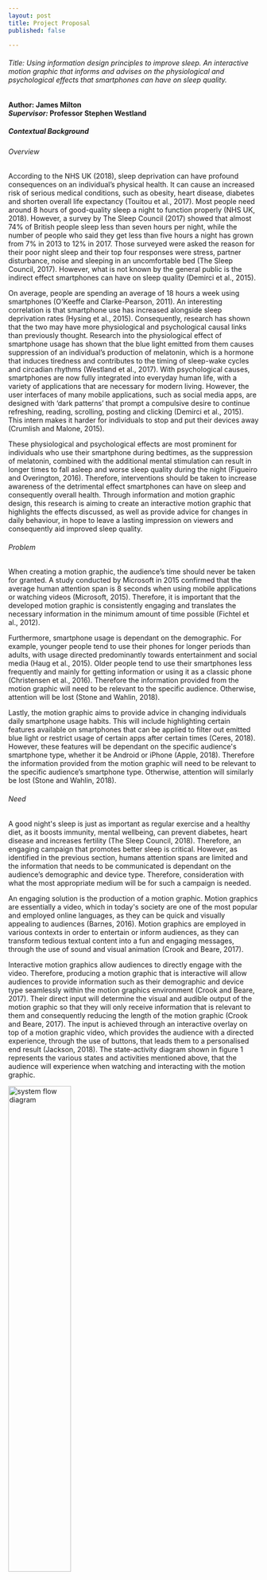 ```yaml
---
layout: post
title: Project Proposal
published: false

---
```

###### Title: Using information design principles to improve sleep. An interactive motion graphic that informs and advises on the physiological and psychological effects that smartphones can have on sleep quality.   
**Author: James Milton**    
***Supervisor:* Professor Stephen Westland**    

##### Contextual Background  

###### Overview

According to the NHS UK (2018), sleep deprivation can have profound consequences on an individual’s physical health. It can cause an increased risk of serious medical conditions, such as obesity, heart disease, diabetes and shorten overall life expectancy (Touitou et al., 2017). Most people need around 8 hours of good-quality sleep a night to function properly (NHS UK, 2018). However, a survey by The Sleep Council (2017) showed that almost 74% of British people sleep less than seven hours per night, while the number of people who said they get less than five hours a night has grown from 7% in 2013 to 12% in 2017. Those surveyed were asked the reason for their poor night sleep and their top four responses were stress, partner disturbance, noise and sleeping in an uncomfortable bed (The Sleep Council, 2017). However, what is not known by the general public is the indirect effect smartphones can have on sleep quality (Demirci et al., 2015). 

On average, people are spending an average of 18 hours a week using smartphones (O'Keeffe and Clarke-Pearson, 2011). An interesting correlation is that smartphone use has increased alongside sleep deprivation rates (Hysing et al., 2015). Consequently, research has shown that the two may have more physiological and psychological causal links than previously thought. Research into the physiological effect of smartphone usage has shown that the blue light emitted from them causes suppression of an individual’s production of melatonin, which is a hormone that induces tiredness and contributes to the timing of sleep-wake cycles and circadian rhythms (Westland et al., 2017). With psychological causes, smartphones are now fully integrated into everyday human life, with a variety of applications that are necessary for modern living. However, the user interfaces of many mobile applications, such as social media apps, are designed with ‘dark patterns’ that prompt a compulsive desire to continue refreshing, reading, scrolling, posting and clicking (Demirci et al., 2015). This intern makes it harder for individuals to stop and put their devices away (Crumlish and Malone, 2015). 

These physiological and psychological effects are most prominent for individuals who use their smartphone during bedtimes, as the suppression of melatonin, combined with the additional mental stimulation can result in longer times to fall asleep and worse sleep quality during the night (Figueiro and Overington, 2016). Therefore, interventions should be taken to increase awareness of the detrimental effect smartphones can have on sleep and consequently overall health. Through information and motion graphic design, this research is aiming to create an interactive motion graphic that highlights the effects discussed, as well as provide advice for changes in daily behaviour, in hope to leave a lasting impression on viewers and consequently aid improved sleep quality.

###### Problem

When creating a motion graphic, the audience’s time should never be taken for granted. A study conducted by Microsoft in 2015 confirmed that the average human attention span is 8 seconds when using mobile applications or watching videos (Microsoft, 2015). Therefore, it is important that the developed motion graphic is consistently engaging and translates the necessary information in the minimum amount of time possible (Fichtel et al., 2012).

Furthermore, smartphone usage is dependant on the demographic. For example, younger people tend to use their phones for longer periods than adults, with usage directed predominantly towards entertainment and social media (Haug et al., 2015). Older people tend to use their smartphones less frequently and mainly for getting information or using it as a classic phone (Christensen et al., 2016). Therefore the information provided from the motion graphic will need to be relevant to the specific audience. Otherwise, attention will be lost (Stone and Wahlin, 2018).

Lastly, the motion graphic aims to provide advice in changing individuals daily smartphone usage habits. This will include highlighting certain features available on smartphones that can be applied to filter out emitted blue light or restrict usage of certain apps after certain times (Ceres, 2018). However, these features will be dependant on the specific audience's smartphone type, whether it be Android or iPhone (Apple, 2018). Therefore the information provided from the motion graphic will need to be relevant to the specific audience’s smartphone type. Otherwise, attention will similarly be lost (Stone and Wahlin, 2018). 

###### Need

A good night's sleep is just as important as regular exercise and a healthy diet, as it boosts immunity, mental wellbeing, can prevent diabetes, heart disease and increases fertility (The Sleep Council, 2018). Therefore, an engaging campaign that promotes better sleep is critical. However, as identified in the previous section, humans attention spans are limited and the information that needs to be communicated is dependant on the audience’s demographic and device type. Therefore, consideration with what the most appropriate medium will be for such a campaign is needed.

An engaging solution is the production of a motion graphic. Motion graphics are essentially a video, which in today's society are one of the most popular and employed online languages, as they can be quick and visually appealing to audiences (Barnes, 2016). Motion graphics are employed in various contexts in order to entertain or inform audiences, as they can transform tedious textual content into a fun and engaging messages, through the use of sound and visual animation (Crook and Beare, 2017).

Interactive motion graphics allow audiences to directly engage with the video. Therefore, producing a motion graphic that is interactive will allow audiences to provide information such as their demographic and device type seamlessly within the motion graphics environment (Crook and Beare, 2017). Their direct input will determine the visual and audible output of the motion graphic so that they will only receive information that is relevant to them and consequently reducing the length of the motion graphic (Crook and Beare, 2017). The input is achieved through an interactive overlay on top of a motion graphic video, which provides the audience with a directed experience, through the use of buttons, that leads them to a personalised end result (Jackson, 2018). The state-activity diagram shown in figure 1 represents the various states and activities mentioned above, that the audience will experience when watching and interacting with the motion graphic.


<img src="{{ site.baseurl }}/images/2019/01/projectproposal/systemflowdiagram.png" alt="system flow diagram" style="width: 50%;"/>

<p align="center">Figure 1: System Flow Diagram for the proposed interactive motion graphic</p>

###### Research conducted

From the author’s research, an interactive motion graphic that highlights and advises on the effect smartphone usage has on sleep, is not yet known to previously exist in the world. However, the phenomenon of the smartphone’s effect on sleep is not new knowledge, as it is recognised by health organisations such as the NHS (NHS UK, 2018). Nevertheless, the way the NHS and other organisations communicate the phenomenon and provide advice is primarily via textual means or through slightly improved static visual infographics. Therefore, the remainder of this section will be evaluating some previous textual and infographic examples that highlight and advise on the effects smartphones have on sleep. After which, good design practices that can be adapted into a motion graphic medium will be identified from the examples.

<img src="{{ site.baseurl }}/images/2019/01/projectproposal/nhssleepwebsite.png" alt="The NHS’ information page on the effects of smartphone usage on sleep" style="width: 50%;"/>

<p align="center">Figure 2: The NHS’ information page on the effects of smartphone usage on sleep (NHS UK, 2016)</p>

<img src="{{ site.baseurl }}/images/2019/01/projectproposal/businessinsidersleepwebsite.png" alt="Business Insider’s information page with a visual infographic demonstrating the effect of smartphone usage on sleep" style="width: 50%;"/>

<p align="center">Figure 3: Business Insider’s information page with a visual infographic demonstrating the effect of smartphone usage on sleep (Business Insider, 2015)</p>

<img src="{{ site.baseurl }}/images/2019/01/projectproposal/speciesinpieces.png" alt="Species in Pieces. An interactive information motion graphic about 30 of the world’s most distinct and endangered species" style="width: 50%;"/>

<p align="center">Figure 4: Species in Pieces. An interactive information motion graphic about 30 of the world’s most distinct and endangered species (James, 2015)</p>

When providing information to an audience, the content should be provided as briefly and as simply as possible (Rendgen et al., 2012). This is supported by an American study, which showed that people prefer more action-directed information rather than long paragraphs about health information (Leroy et al., 2006). The NHS and Business Insider have both released web pages that provide information on the effect smartphones have on sleep, as seen in figures 2 and 3 respectively. However, the NHS’ approach falls foul of Leroy et al’s (2006) practice of keeping information as brief as possible, as it is 1100 words of text-only content. On the contrary, Business Insider has instead used an infographic to communicate most of their information, leaving only 100 words left written. Infographics simplify complicated concepts and are much more effective at communicating information than text, due to the fact that the human brain can process visuals more intuitively and quickly than text (Rendgen et al., 2012).

In today's world, the competition to get the audience’s attention with provocative and eye-catching visuals is extremely competitive. Consequently, static infographics are less likely to be visually stimulating enough to catch the eye of any internet user on their own (Barnes, 2016). Nowadays, a lot of the content found on the internet try to emulate the interactive experience provided by video games, with immersive experiences, interactivity and personalised storytelling (Crook and Beare, 2017). Species in Pieces, as shown in figure 3, is an animated and interactive information piece. It immediately grabs the attention of the audience with stunning motion graphics and vivid colours (Rendgen et al., 2012). Once more, the interactivity allows the audience to directly dictate the pace of the motion graphic by using the arrows on the right side of the display, further preventing the audience to lose attention (Stone and Wahlin, 2018). Further good design features of this piece that should be adopted into the specialist project are the use of only flat colours with lots of white space. This minimalist approach reduces clutter and makes it easier to navigate around, so the viewer is able to focus on each section at a time, without being distracted (White, 2011).

##### The project aims and perceived need

The aim of this project is to develop an interactive motion graphic, aimed at highlighting the issues and consequences that prolonged smartphone usage has on sleep and to provide advice for changes in individual’s mobile usage daily behaviour. A well-designed interactive motion graphic that is quick, engaging and easily shareable could leave a lasting impression on audiences and consequently lead to positive behavioural changes and better sleep quality for many people as a result.

##### Objectives

###### Objective 1

Evaluate existing information sources and relevant research available about the effect of smartphone usage has on sleep. Related objectives are to:
- 1.1. Produce a literature review on the primary specialist project subject areas, which include but are not limited to: user experience design, the effect of light and colour on sleep and motion graphic design. This will also entail researching appropriate research methods and relevant design principles, such as graphic design, typography and digital design.
- 1.2. As an interactive motion graphic that highlights and advises on the effect smartphone usage has on sleep is not yet known to previously exist, evaluate the design principles of existing static infographics about sleep hygiene, as well as relevant existing interactive motion graphics that are based on other topics.
- 1.3. Perform a series of usability tests and refinements, to identify the best content and design solutions that will maximise comprehension and engagement of information and advice for smartphone users.

###### Objective 2
Design an interactive motion graphic with voiceover to make well-sourced information and advice about smartphone usage and sleep more stimulating, engaging and accessible to audiences from a range of demographics and whose first language may not be English. Related objectives are to:
- 2.1. Write a storyboard for the interactive motion graphic and test suitability with potential audiences and iterate until a suitable design solution is reached.
- 2.2. Develop, refine and finalise an interactive motion graphic with and voiceover.

###### Objective 3
Verify the success of the interactive motion graphic through usability testing and Likert scale online questionnaire, in order to establish whether audiences find it engaging and whether it is successful in improving comprehension from sole text or static infographic alternatives. Related objectives are:
- 3.1. Conduct usability testing.
- 3.2. Construct and share an online questionnaire form.
- 3.3. Analyse test findings.
- 3.4. Refine prototype design from test findings.

###### Objective 4
To contribute to knowledge, research and practice in the field of interactive motion graphic design, which is under-researched when compared to other information design fields, such as infographics. Related objectives are:
- 4.1. Collect a set of guidelines for the design of informative interactive motion graphics, that will assist teachers, designers and researchers.
- 4.2. Define theories on the impact of interactive motion graphics within the sleep hygiene arena.
- 4.3. Write the research findings in an internationally peer-reviewed design journal.

##### Methodology
###### Information Collection
**Literature Review**	  
In order to gain a better understanding of the design principles used in other information sources that focus on the effect smartphones have on sleep, a literature review will need to be conducted, in order to determine what design principles and features would be most appropriate for implementation into an interactive motion graphic. A literature review is an example of secondary research and is critical to human centred design (Martin and Hanington, 2012). It should be conducted early on into the project, as it will help establish what research has already been done, what should be repeated and identify what gaps in research that could be approached by this project (Martin and Hanington, 2012). 

**Survey**	  
A survey of existing textual and static infographic information sources on the effects of smartphones on sleep will be carried out. As there are no existing interactive motion graphics pieces on the effects of smartphones on sleep, in order to determine what design features and functions of interactive motion graphics are most preferred by professionals and designers, survey of other relevant interactive motion graphics pieces, such as Species in Pieces as seen in Figure 4 will also be evaluated. The survey would present visual examples of these existing infographic examples and then participants would be asked their preference of design features and layout for such a proposed motion graphic. Surveys are a primary research method for gathering quantitative data fast, without requiring the researcher to be present (Muratovski, 2015). This is a practical benefit for this project as participants may be in various locations across the country.

###### Analysis and Development
**SWOT Analysis**	  
A SWOT analysis, which stands for strength, weakness, opportunities and threat is one of the most regularly used project planning methods, along with PEST analysis, which stands for political, economic, social and technological (Panagiotou, 2003). Using this approach may help discover issues early on, consequently helping to avoid failure at an early stage and to develop upon the production of the motion graphics’ effectiveness.

**Storyboarding**	  
As animation of motion graphics is time-consuming, storyboarding is a fundamental method to plan out the design output and to test the concepts appropriateness (Simon, 2015). Storyboarding also allows for various design choices to be considered at an early stage of the prototype and development process, such as conceptualising the content, graphics and animation (Martin and Hanington, 2012).

###### Evaluation
**Likert Scale Online Questionnaire**	  
To validate the success of the developed prototype, a Likert scale questionnaire will be used to compare the engagement, comprehension and usefulness of the project outputs with existing textual and static infographic alternatives. Sixty-nine per cent of the population worldwide already own a mobile phone (GSMA Intelligence, 2019). Therefore, as the audience or the questionnaire does not need to be region specific. However, as identified in the contextual background, usage of mobile phones is age and gender specific (van Deursen et al., 2015). Therefore, the chosen participants for the online questionnaire will be 18-70 years old mobile phone users, as well as designers or people from the motion graphic and infographic design industry. An advantage of using a Likert scale questionnaire is that they are the most universal method for survey collection and responses can be quickly quantified, efficiently and inexpensively (Martin and Hanington, 2012). Additionally, a Likert scale questionnaire allows participants to respond to a degree of agreement, such as using a 1-10 scale. Therefore, question answering is consequently easier on the respondent and helps prevent bias from leading questions (Laurel, 2003). In terms of distribution, questionnaires have high versatility and can be sent via social media or given in person. For this project, an online platform such as Google Forms will be used for the online questionnaire because of their ease of collecting and analysing quantitative data (Martin and Hanington, 2012).

**Usability Testing**	  
The usability testing will be implemented on the final design to validate the effectiveness of the outcome. It will consist of at least 5 users to evaluate the learnability, efficiency, memorability, errors and satisfaction of the design in person. The qualitative results will then be used to evaluate the design principles used and outline any possible improvements for future development (Nielson, 2012).

##### Feasibility
###### Skills
**Skills I Have**	
- I am experienced in the necessary Adobe programmes that would be needed to create the elements involved in a motion graphic, such as Illustrator for creating graphics and Photoshop for image manipulation.
- My digital skills also extend to software engineering, which will be required to enable the motion graphic to become interactive.
- Capable of conceptualising an idea from a rough sketch into a finalised high-quality output. 
- Have a solid foundation of knowledge on typographic, information, graphic and digital design, which will aid the project. 
- I have strong knowledge of the research methodologies required to analyse and evaluate a design output, such as constructing Likert scale questionnaires.
- I have strong research skills that can aid the review of literature and design principles, in order to help discover findings that may be advantageous to the research project. 
- Capable of turning in-depth research and application of design principles into creative output. 

**Skills Required**	
- I have limited experience with creating motion graphic design outputs and using Adobe After Effects. However, the skills could be obtained through self-directed study and asking specialists within the University’s Design faculty.
- I have limited experience in planning and conducting face to face usability tests with real-life participants. However, the skills could be obtained self-directed study and asking specialists within the University’s Design faculty.
- An improvement on my, planning, time management self-critical skills.

###### Participants
**Participants/users**	  
General smartphones users, male and female and aged above 18 years old will participate. Although many 18-year-olds and under own smartphones, specialist ethics approval is required to involve children in research. Therefore, due to the restricted timescale of this project, time will not be spent applying for specialist ethics approval for children. Participants will be involved in the research and design phases of the project including the questionnaires, surveys, user testing and evaluation at the end of the project. Participants will be recruited from social media and through word of mouth. 

**Experts**	  
The project will be supervised by Professor Stephen Westland, whose expertise in research, colour science, colour imaging, colour design and lighting will ensure the research and design process is efficient and carried out to a high standard.

**Stakeholders**  	  	
Health organisations such as the NHS or online news organisations could benefit from the design outcome as it could be shared across their vast networks to spread awareness of the issue at hand. Additionally, the University of Leeds who will benefit from the research being conducted.

###### Risks
**SWOT Analysis**	
<img src="{{ site.baseurl }}/images/2019/01/projectproposal/swotanalysis.png" alt="swot analysis" style="width: 60%;"/>

**Time Risks**	
- Personal and participant work responsibilities pose a time risk to the project. Nevertheless, this can be alleviated through effective communication with participants and using a Gantt to manage time.
- Extraneous variables from usability testing could also affect the timeline, such as faulty equipment. This risk could be mitigated by providing more time to manage additional research and examine data.
- Considering the lack of experience in motion graphic design, it is difficult to estimate a timeline for constructing the storyboard and developing the visual output. This could result in the project to take longer than anticipated. Providing a comfortable time buffer would help to mitigate this risk.

**Process Risks**	
- Location of participants and experts and the risk of anybody falling ill poses a risk to the project. This can be mitigated by carrying out research that doesn't involve travel, such as surveys. Or conducting research that does require travel, such as usability testing, early on in the project. 
- Producing high-quality motion graphics are time-consuming. To mitigate the risk of time being wasted during the development, storyboarding and surveying will be carried out to make sure a prototype is suitable to continue with development. Also, further research on motion graphic design and discussions with relevant experts will help mitigate this risk.

**Participant Risks**	  	
- Being prepared for participants who may have relevant medical conditions that need to be taken into consideration, such as poor vision.
- As we may be dealing with participants with sleeping conditions such as insomnia, participant distress and discomfort are an ethical risk to consider.  To tackle this risk, participants and the subject matter must be approached in a professional, empathetic and understanding manner. 

##### Design outcomes
The final design outcome will be a well-designed interactive motion graphic which highlights the consequences that prolonged smartphone usage has on sleep quality in an infographic animation form. It will also provide advice for changes in daily behaviour to improve sleep quality, such as highlighting available smartphone features that filter out blue light or restrict usage after a certain time. The final design should be informative, attention-grabbing and memorable. An interactive motion graphic has been chosen to be the output of this project as they can are quick to consume and visually appealing to audiences (Barnes, 2016). Furthermore, the nature of interactive motion graphics means they can be distributed and shared easily. Therefore, if successful, there is the potential for this interactive motion graphic to be shared widely, allowing awareness to be spread to many smartphone users globally.

##### Gantt Chart

<iframe src="https://docs.google.com/spreadsheets/d/e/2PACX-1vSKq72T77adeC5hjJkR_GmRVHRiwjGipPyc4KjKJFh9ZwwKNeXsCl10jwVpjHef75hbfOhBMLIj-gKr/pubhtml?gid=0&amp;single=true&amp;widget=true&amp;headers=false" width="100%" height="600"></iframe>

##### References	

Apple 2018. Use Night Shift on your iPhone, iPad, and iPod touch. *Apple Support*. [Online]. [Accessed 4 December 2018]. Available from: https://support.apple.com/en-gb/HT207570.

Barnes, S. 2016. Studies in the Efficacy of Motion Graphics: The Effects of Complex Animation on the Exposition Offered by Motion Graphics. *Animation*. 11(2),pp.146-168.

Business Insider 2015. *How smartphone light affects your brain and body* [Online]. [Accessed 14 January 2019]. Available from: https://www.businessinsider.com/how-smartphone-light-affects-your-brain-and-body-2015-9.

Ceres, P. 2018. How to Use Apple’s Screen Time Controls on iOS 12. *WIRED*. [Online]. [Accessed 18 January 2019]. Available from: https://www.wired.com/story/how-to-use-screen-time-ios-12/.

Christensen, M., Bettencourt, L., Kaye, L., Moturu, S., Nguyen, K., Olgin, J., Pletcher, M. and Marcus, G. 2016. Direct Measurements of Smartphone Screen-Time: Relationships with Demographics and Sleep. *PLOS ONE*. 11(11),p.e0165331.

Crook, I. and Beare, P. 2017. *Motion Graphics: Principles and Practices from the Ground Up* 1st ed. London: Bloomsbury.

Crumlish, C. and Malone, E. 2015. *Designing social interfaces* 2nd ed. Beijing: O'Reilly.

Demirci, K., Akgönül, M. and Akpinar, A. 2015. Relationship of smartphone use severity with sleep quality, depression, and anxiety in university students. *Journal of Behavioral Addictions*. 4(2),pp.85-92.

Fichtel, S., Finke, T. and Manger, S. 2012. *Informotion: Animated Infographics* 1st ed. Berlin: Gestalten.

Figueiro, M. and Overington, D. 2016. Self-luminous devices and melatonin suppression in adolescents. *Lighting Research & Technology*. 48(8),pp.966-975.

GSMA Intelligence 2019. Definitive data and analysis for the mobile industry. *Gsmaintelligence.com*. [Online]. [Accessed 17 January 2019]. Available from: https://www.gsmaintelligence.com/.

Haug, S., Castro, R., Kwon, M., Filler, A., Kowatsch, T. and Schaub, M. 2015. Smartphone use and smartphone addiction among young people in Switzerland. *Journal of Behavioral Addictions*. 4(4),pp.299-307.

Hysing, M., Pallesen, S., Stormark, K., Jakobsen, R., Lundervold, A. and Sivertsen, B. 2015. Sleep and use of electronic devices in adolescence: results from a large population-based study. *BMJ Open*. 5(1),pp.e006748-e006748.

Jackson, C. 2018. *After Effects for Designers: Graphic and Interactive Design in Motion* 1st ed. New York: Focal Press.

James, B. 2015. In Pieces - 30 Endangered Species. *Species-in-pieces.com*. [Online]. [Accessed 14 January 2019]. Available from: http://species-in-pieces.com/.

Laurel, B. 2003. *Design research* 1st ed. Cambridge, Mass.: MIT Press.

Leroy, G., Eryilmaz, E. and Laroya, B. 2006. Health Information Text Characteristics. *AMIA Annu Symp Proc* . 1(1),pp.479–483.

Martin, B. and Hanington, B. 2012. Universal Methods of Design: *100 Ways to Research Complex Problems, Develop Innovative Ideas, and Design Effective Solutions​* 1st ed. Beverly, MA: Rockport Publishers.

Microsoft 2015. Attention spans [Online]. *Microsoft Canada*. [Accessed 19 December 2018]. Available from: https://www.scribd.com/document/265348695/Microsoft-Attention-Spans-Research-Report.

Muratovski, G. 2015. *Research for designers* 1st ed. New York: Sage Publications.

NHS UK 2016. *Smartphones and tablets 'disrupt children's sleep'* [Online]. [Accessed 14 January 2019]. Available from: https://www.nhs.uk/news/pregnancy-and-child/smartphones-and-tablets-disrupt-childrens-sleep/.

NHS UK 2018. Why lack of sleep is bad for your health. *nhs.uk*. [Online]. [Accessed 13 January 2019]. Available from: https://www.nhs.uk/live-well/sleep-and-tiredness/why-lack-of-sleep-is-bad-for-your-health/.

Nielson, J. 2012. Usability 101: Introduction to Usability. *Nielsen Norman Group*. [Online]. [Accessed 17 January 2019]. Available from: https://www.nngroup.com/articles/usability-101-introduction-to-usability/.

O'Keeffe, G. and Clarke-Pearson, K. 2011. The Impact of Social Media on Children, Adolescents, and Families. *Pediatrics*. 127(4),pp.800-804.

Panagiotou, G. 2003. Bringing SWOT into Focus. *Business Strategy Review*. 14(2),pp.8-10.

Rendgen, S., Wiedemann, J., Ciuccarelli, P., Wurman, R., Rogers, S. and Holmes, N. 2012. *Information graphics* 1st ed. Cologne: Taschen.

Simon, M. 2015. Storyboards: *Motion in Art* 3rd ed. Oxford: Focal.

Sleep.org 2018. Is Your Smartphone Ruining Your Sleep? Sleep.org. *Sleep.org*. [Online]. [Accessed 17 January 2019]. Available from: https://www.sleep.org/articles/is-your-smartphone-ruining-your-sleep/.

Stone, R. and Wahlin, L. 2018. *The Theory and Practice of Motion Design* 1st ed. New York: Routledge.

The Sleep Council 2018. Helping you get a better night's sleep - The Sleep Council. *The Sleep Council*. [Online]. [Accessed 17 January 2019]. Available from: https://sleepcouncil.org.uk/.

The Sleep Council 2017. *The Great British Bedtime Report* [Online]. Skipton: The Sleep Council. [Accessed 13 January 2019]. Available from: https://sleepcouncil.org.uk/wp-content/uploads/2018/04/The-Great-British-Bedtime-Report-2017.pdf.

Touitou, Y., Reinberg, A. and Touitou, D. 2017. Association between light at night, melatonin secretion, sleep deprivation, and the internal clock: Health impacts and mechanisms of circadian disruption. *Life Sciences*. 173(1),pp.94-106.

van Deursen, A., Bolle, C., Hegner, S. and Kommers, P. 2015. Modelling habitual and addictive smartphone behavior: The role of smartphone usage types, emotional intelligence, social stress, self-regulation, age, and gender. *Computers in Human Behavior*. 45(1),pp.411-420.

Westland, S., Pan, Q. and Lee, S. 2017. A review of the effects of colour and light on non-image function in humans. *Coloration Technology*. 133(5),pp.349-361.

White, A. 2011. *The Elements of Graphic Design* 2nd ed. New York, NY: Allworth Press.